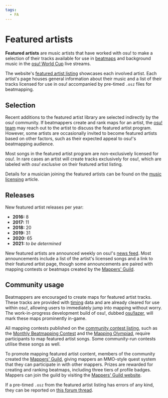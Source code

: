 ```yaml
---
tags:
  - FA
---
```


# Featured artists

**Featured artists** are music artists that have worked with osu! to make a selection of their tracks available for use in [beatmaps](/wiki/Beatmap) and background music in the [osu! World Cup](/wiki/Tournaments#osu!-world-cup) live streams.

The website's [featured artist listing](https://osu.ppy.sh/beatmaps/artists) showcases each involved artist. Each artist's page houses general information about their music and a list of their tracks licensed for use in osu! accompanied by pre-timed `.osz` files for beatmapping.

## Selection

Recent additions to the featured artist library are selected indirectly by the osu! community. If beatmappers create and rank maps for an artist, the [osu! team](/wiki/People/The_Team) may reach out to the artist to discuss the featured artist program. However, some artists are occasionally invited to become featured artists based on other factors, such as their expected appeal to osu!'s beatmapping audience.

Most songs in the featured artist program are non-exclusively licensed for osu!. In rare cases an artist will create tracks exclusively for osu!, which are labeled with *osu! exclusive* on their featured artist listing.

Details for a musician joining the featured artists can be found on the [music licensing](/wiki/Legal/Music_Licensing) article.

## Releases

New featured artist releases per year:

- **2016:** 8
- **2017:** 11
- **2018:** 20
- **2019:** 31
- **2020:** 65
- **2021:** *to be determined*

New featured artists are announced weekly on osu!'s [news feed](https://osu.ppy.sh/home/news). Most announcements include a list of the artist's licensed songs and a link to their featured artist page, though some announcements are paired with mapping contests or beatmaps created by the [Mappers' Guild](/wiki/Mappers_Guild).

## Community usage

Beatmappers are encouraged to create maps for featured artist tracks. These tracks are provided with [timing](/wiki/Beatmap_Editor/Timing) data and are already cleared for use within osu!, allowing users to immediately jump into mapping without worry. The work-in-progress development build of osu!, dubbed [osu!lazer](https://github.com/ppy/osu/releases)<!-- TODO: wiki link needs own page -->, will mark these maps prominently in-game.

All mapping contests published on the [community contest listing](https://osu.ppy.sh/community/contests), such as the [Monthly Beatmapping Contest](/wiki/Contests/Monthly_Beatmapping_Contest) and the [Mapping Olympiad](/wiki/Contests#osu!-mapping-olympiad), require participants to map featured artist songs. Some community-run contests utilise these songs as well.

To promote mapping featured artist content, members of the community created the [Mappers' Guild](/wiki/Mappers_Guild), giving mappers an MMO-style quest system that they can participate in with other mappers. Prizes are rewarded for creating and ranking beatmaps, including three tiers of profile badges<!-- TODO: profile badges article -->. Mappers can join the guild by visiting the [Mappers' Guild website](https://mappersguild.com/).

If a pre-timed `.osz` from the featured artist listing has errors of any kind, they can be reported on [this forum thread](https://osu.ppy.sh/community/forums/topics/783985).
